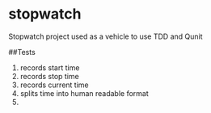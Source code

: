 # stopwatch
Stopwatch project used as a vehicle to use TDD and Qunit

##Tests
1. records start time 
2. records stop time
3. records current time 
4. splits time into human readable format 
5. 
